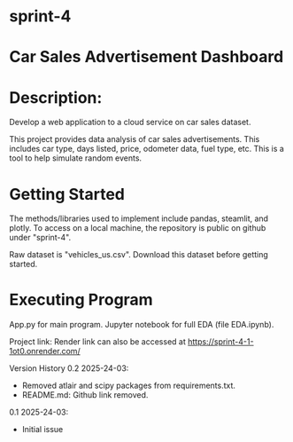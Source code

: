 # sprint-4
# Car Sales Advertisement Dashboard

# Description: 
Develop a web application to a cloud service on car sales dataset.

This project provides data analysis of car sales advertisements. This includes car type, days listed, price, odometer data, fuel type, etc. This is a tool to help simulate random events. 

# Getting Started
The methods/libraries used to implement include pandas, steamlit, and plotly. To access on a local machine, the repository is public on github under "sprint-4".

Raw dataset is "vehicles_us.csv". Download this dataset before getting started.

# Executing Program
App.py for main program. Jupyter notebook for full EDA (file EDA.ipynb).


Project link: 
Render link can also be accessed at https://sprint-4-1-1ot0.onrender.com/

Version History 
0.2 2025-24-03: 
- Removed atlair and scipy packages from requirements.txt. 
- README.md: Github link removed.

0.1 2025-24-03: 
- Initial issue

